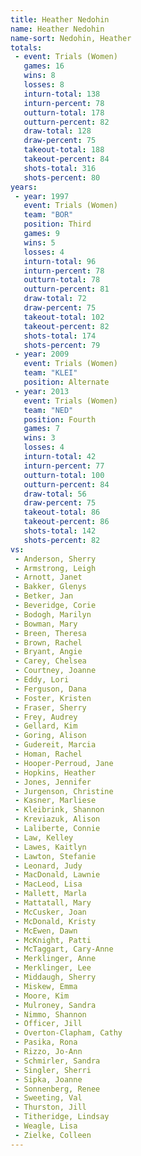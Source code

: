 ```yaml
---
title: Heather Nedohin
name: Heather Nedohin
name-sort: Nedohin, Heather
totals:
 - event: Trials (Women)
   games: 16
   wins: 8
   losses: 8
   inturn-total: 138
   inturn-percent: 78
   outturn-total: 178
   outturn-percent: 82
   draw-total: 128
   draw-percent: 75
   takeout-total: 188
   takeout-percent: 84
   shots-total: 316
   shots-percent: 80
years:
 - year: 1997
   event: Trials (Women)
   team: "BOR"
   position: Third
   games: 9
   wins: 5
   losses: 4
   inturn-total: 96
   inturn-percent: 78
   outturn-total: 78
   outturn-percent: 81
   draw-total: 72
   draw-percent: 75
   takeout-total: 102
   takeout-percent: 82
   shots-total: 174
   shots-percent: 79
 - year: 2009
   event: Trials (Women)
   team: "KLEI"
   position: Alternate
 - year: 2013
   event: Trials (Women)
   team: "NED"
   position: Fourth
   games: 7
   wins: 3
   losses: 4
   inturn-total: 42
   inturn-percent: 77
   outturn-total: 100
   outturn-percent: 84
   draw-total: 56
   draw-percent: 75
   takeout-total: 86
   takeout-percent: 86
   shots-total: 142
   shots-percent: 82
vs:
 - Anderson, Sherry
 - Armstrong, Leigh
 - Arnott, Janet
 - Bakker, Glenys
 - Betker, Jan
 - Beveridge, Corie
 - Bodogh, Marilyn
 - Bowman, Mary
 - Breen, Theresa
 - Brown, Rachel
 - Bryant, Angie
 - Carey, Chelsea
 - Courtney, Joanne
 - Eddy, Lori
 - Ferguson, Dana
 - Foster, Kristen
 - Fraser, Sherry
 - Frey, Audrey
 - Gellard, Kim
 - Goring, Alison
 - Gudereit, Marcia
 - Homan, Rachel
 - Hooper-Perroud, Jane
 - Hopkins, Heather
 - Jones, Jennifer
 - Jurgenson, Christine
 - Kasner, Marliese
 - Kleibrink, Shannon
 - Kreviazuk, Alison
 - Laliberte, Connie
 - Law, Kelley
 - Lawes, Kaitlyn
 - Lawton, Stefanie
 - Leonard, Judy
 - MacDonald, Lawnie
 - MacLeod, Lisa
 - Mallett, Marla
 - Mattatall, Mary
 - McCusker, Joan
 - McDonald, Kristy
 - McEwen, Dawn
 - McKnight, Patti
 - McTaggart, Cary-Anne
 - Merklinger, Anne
 - Merklinger, Lee
 - Middaugh, Sherry
 - Miskew, Emma
 - Moore, Kim
 - Mulroney, Sandra
 - Nimmo, Shannon
 - Officer, Jill
 - Overton-Clapham, Cathy
 - Pasika, Rona
 - Rizzo, Jo-Ann
 - Schmirler, Sandra
 - Singler, Sherri
 - Sipka, Joanne
 - Sonnenberg, Renee
 - Sweeting, Val
 - Thurston, Jill
 - Titheridge, Lindsay
 - Weagle, Lisa
 - Zielke, Colleen
---
```

